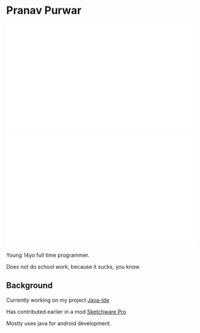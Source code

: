# Pranav Purwar

![Overview](https://github.com/PranavPurwar/PranavPurwar/blob/master/generated/overview.svg)
![Most Used Languages](https://github.com/PranavPurwar/PranavPurwar/blob/master/generated/languages.svg)

Young 14yo full time programmer.

Does not do school work, because it sucks, you know.

## Background

Currently working on my project [Java-Ide](https://github.com/PranavPurwar/Java-Ide)

Has contributed earlier in a mod [Sketchware Pro](https://github.com/Sketchware-Pro/Sketchware-Pro)

Mostly uses java for android development.

